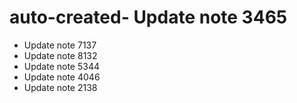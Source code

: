 # auto-created- Update note 3465
- Update note 7137
- Update note 8132
- Update note 5344
- Update note 4046
- Update note 2138
